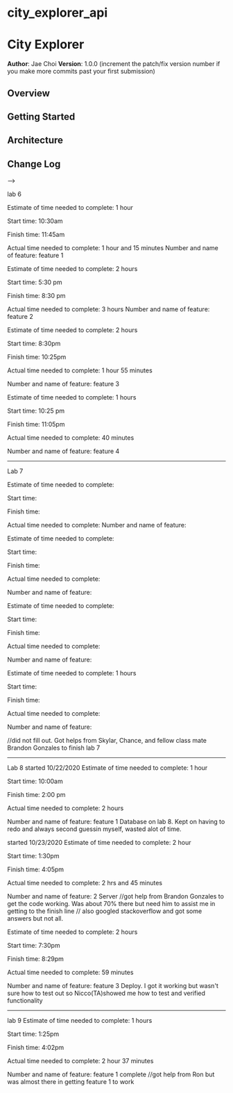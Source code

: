 # city_explorer_api

# City Explorer

**Author**: Jae Choi
**Version**: 1.0.0 (increment the patch/fix version number if you make more commits past your first submission)

## Overview
<!-- Provide a high level overview of what this application is and why you are building it, beyond the fact that it's an assignment for this class. (i.e. What's your problem domain?) -->

## Getting Started
<!-- What are the steps that a user must take in order to build this app on their own machine and get it running? -->

## Architecture
<!-- Provide a detailed description of the application design. What technologies (languages, libraries, etc) you're using, and any other relevant design information. -->

## Change Log
<!-- Use this area to document the iterative changes made to your application as each feature is successfully implemented. Use time stamps. Here's an examples:

01-01-2001 4:59pm - Application now has a fully-functional express server, with a GET route for the location resource.

## Credits and Collaborations
<!-- Give credit (and a link) to other people or resources that helped you build this application. -->
-->

lab 6

Estimate of time needed to complete: 1 hour

Start time: 10:30am

Finish time: 11:45am

Actual time needed to complete: 1 hour and 15 minutes
Number and name of feature: feature 1



Estimate of time needed to complete: 2 hours

Start time: 5:30 pm

Finish time: 8:30 pm

Actual time needed to complete:  3 hours
Number and name of feature: feature 2


Estimate of time needed to complete: 2 hours

Start time:  8:30pm

Finish time: 10:25pm

Actual time needed to complete:  1 hour 55 minutes

Number and name of feature: feature 3



Estimate of time needed to complete: 1 hours

Start time:  10:25 pm

Finish time: 11:05pm

Actual time needed to complete:  40 minutes

Number and name of feature: feature 4

-------------------------------------------------------
Lab 7

Estimate of time needed to complete:

Start time: 

Finish time: 

Actual time needed to complete:
Number and name of feature: 



Estimate of time needed to complete: 

Start time: 

Finish time:

Actual time needed to complete:  

Number and name of feature: 


Estimate of time needed to complete: 

Start time:  

Finish time: 

Actual time needed to complete:  

Number and name of feature:



Estimate of time needed to complete: 1 hours

Start time:  

Finish time: 

Actual time needed to complete: 

Number and name of feature: 

//did not fill out. Got helps from Skylar, Chance, and fellow class mate Brandon Gonzales to finish lab 7

--------------------------------------------------------
Lab 8
started 10/22/2020
Estimate of time needed to complete: 1 hour

Start time: 10:00am

Finish time: 2:00 pm

Actual time needed to complete: 2 hours

Number and name of feature: feature 1 Database on lab 8. Kept on having to redo and always second guessin myself, wasted alot of time.


started 10/23/2020
Estimate of time needed to complete: 2 hour

Start time: 1:30pm

Finish time: 4:05pm

Actual time needed to complete: 2 hrs and 45 minutes

Number and name of feature: 2 Server
//got help from Brandon Gonzales to get the code working. Was about 70% there but need him to assist me in getting to the finish line
// also googled stackoverflow and got some answers but not all.


Estimate of time needed to complete: 2 hours

Start time:  7:30pm

Finish time: 8:29pm

Actual time needed to complete:  59 minutes 

Number and name of feature: feature 3 Deploy. I got it working but wasn't sure how to test out so Nicco(TA)showed me how to test and verified functionality

----------------------------------------------------------

lab 9
Estimate of time needed to complete: 1 hours

Start time:  1:25pm

Finish time: 4:02pm

Actual time needed to complete:  2 hour 37 minutes

Number and name of feature: feature 1 complete
//got help from Ron but was almost there in getting feature 1 to work
